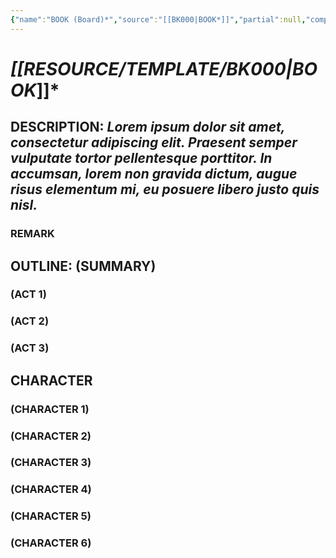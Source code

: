 ```yaml
---
{"name":"BOOK (Board)*","source":"[[BK000|BOOK*]]","partial":null,"complete":null,"tags":["-book","-bookboard"],"mindmap-plugin":"basic","dg-publish":true,"aliases":"BK000_B","permalink":"/resource/template/bk-000-b/","dgPassFrontmatter":true}
---
```



# ***[[RESOURCE/TEMPLATE/BK000\|BOOK*]]***

## **DESCRIPTION**: *Lorem ipsum dolor sit amet, consectetur adipiscing elit. Praesent semper vulputate tortor pellentesque porttitor. In accumsan, lorem non gravida dictum, augue risus elementum mi, eu posuere libero justo quis nisl.*

### **REMARK**

## **OUTLINE**: (SUMMARY)

### (ACT 1)

### (ACT 2)

### (ACT 3)

## **CHARACTER**

### (CHARACTER 1)

### (CHARACTER 2)

### (CHARACTER 3)

### (CHARACTER 4)

### (CHARACTER 5)

### (CHARACTER 6)